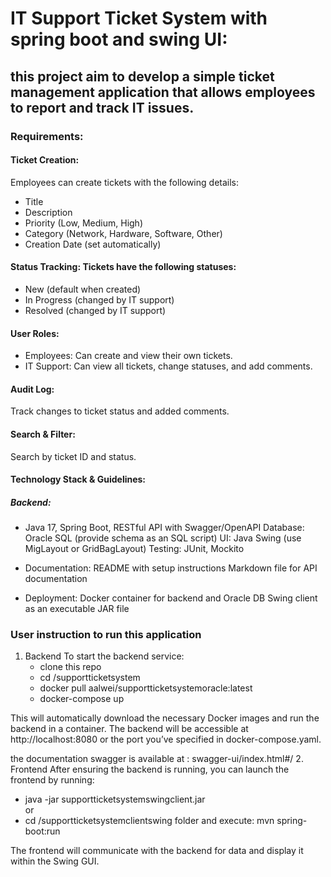# IT Support Ticket System with spring boot and swing UI:

## this project aim to develop a simple ticket management application that allows employees to report and track IT issues.

### Requirements:
#### Ticket Creation:
Employees can create tickets with the following details: 
* Title
* Description
* Priority (Low, Medium, High)
* Category (Network, Hardware, Software, Other)
* Creation Date (set automatically)

#### Status Tracking: Tickets have the following statuses: 
* New (default when created)
* In Progress (changed by IT support)
* Resolved (changed by IT support)

#### User Roles:
* Employees: Can create and view their own tickets.
* IT Support: Can view all tickets, change statuses, and add comments.

#### Audit Log: 
Track changes to ticket status and added comments.

#### Search & Filter:
Search by ticket ID and status.



#### Technology Stack & Guidelines:
##### Backend: 
* Java 17, Spring Boot, RESTful API with Swagger/OpenAPI
Database: Oracle SQL (provide schema as an SQL script)
UI: Java Swing (use MigLayout or GridBagLayout)
Testing: JUnit, Mockito

* Documentation:
README with setup instructions
Markdown file for API documentation

* Deployment:
Docker container for backend and Oracle DB
Swing client as an executable JAR file



### User instruction to run this application 
1. Backend
To start the backend service:
   * clone this repo 
   * cd /supportticketsystem
   * docker pull  aalwei/supportticketsystemoracle:latest    
   * docker-compose up
   
This will automatically download the necessary Docker images and run the backend in a container.
The backend will be accessible at http://localhost:8080 or the port you’ve specified in docker-compose.yaml.

the documentation swagger is available at : swagger-ui/index.html#/
2. Frontend
After ensuring the backend is running, you can launch the frontend by running:

   * java -jar supportticketsystemswingclient.jar  
         or 
   * cd /supportticketsystemclientswing folder and execute: mvn spring-boot:run

The frontend will communicate with the backend for data and display it within the Swing GUI.
